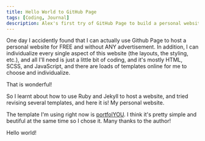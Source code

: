```yaml
---
title: Hello World to GitHub Page
tags: [Coding, Journal]
description: Alex's first try of GitHub Page to build a personal website.
---
```


One day I accidently found that I can actually use Github Page to host a personal website for FREE and without ANY advertisement. In addition, I can individualize every single aspect of this website (the layouts, the styling, etc.), and all I'll need is just a little bit of coding, and it's mostly HTML, SCSS, and JavaScript, and there are loads of templates online for me to choose and individualize.

That is wonderful!

So I learnt about how to use Ruby and Jekyll to host a website, and tried revising several templates, and here it is! My personal website.

The template I'm using right now is [portfolYOU](https://github.com/YoussefRaafatNasry/portfolYOU). I think it's pretty simple and beutiful at the same time so I chose it. Many thanks to the author!

Hello world!